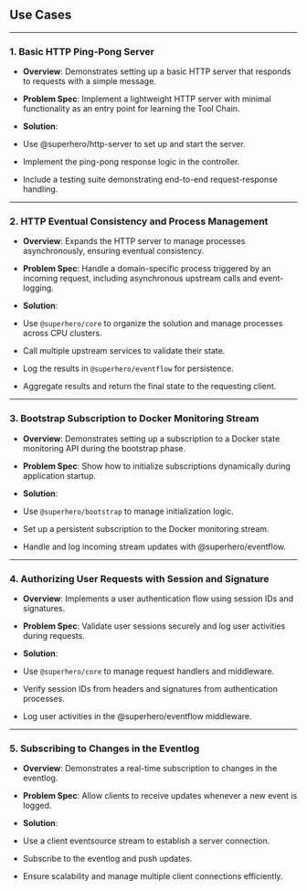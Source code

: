 ## Use Cases

---

### 1. Basic HTTP Ping-Pong Server

- **Overview**: Demonstrates setting up a basic HTTP server that responds to requests with a simple message.
- **Problem Spec**: Implement a lightweight HTTP server with minimal functionality as an entry point for learning the Tool Chain.
- **Solution**:

- Use @superhero/http-server to set up and start the server.
- Implement the ping-pong response logic in the controller.
- Include a testing suite demonstrating end-to-end request-response handling.

---

### 2. HTTP Eventual Consistency and Process Management

- **Overview**: Expands the HTTP server to manage processes asynchronously, ensuring eventual consistency.
- **Problem Spec**: Handle a domain-specific process triggered by an incoming request, including asynchronous upstream calls and event-logging.
- **Solution**:

- Use `@superhero/core` to organize the solution and manage processes across CPU clusters.
- Call multiple upstream services to validate their state.
- Log the results in `@superhero/eventflow` for persistence.
- Aggregate results and return the final state to the requesting client.

---

### 3. Bootstrap Subscription to Docker Monitoring Stream

- **Overview**: Demonstrates setting up a subscription to a Docker state monitoring API during the bootstrap phase.
- **Problem Spec**: Show how to initialize subscriptions dynamically during application startup.
- **Solution**:

- Use `@superhero/bootstrap` to manage initialization logic.
- Set up a persistent subscription to the Docker monitoring stream.
- Handle and log incoming stream updates with @superhero/eventflow.

---

### 4. Authorizing User Requests with Session and Signature

- **Overview**: Implements a user authentication flow using session IDs and signatures.
- **Problem Spec**: Validate user sessions securely and log user activities during requests.
- **Solution**:

- Use `@superhero/core` to manage request handlers and middleware.
- Verify session IDs from headers and signatures from authentication processes.
- Log user activities in the @superhero/eventflow middleware.

---

### 5. Subscribing to Changes in the Eventlog

- **Overview**: Demonstrates a real-time subscription to changes in the eventlog.
- **Problem Spec**: Allow clients to receive updates whenever a new event is logged.
- **Solution**:

- Use a client eventsource stream to establish a server connection.
- Subscribe to the eventlog and push updates.
- Ensure scalability and manage multiple client connections efficiently.